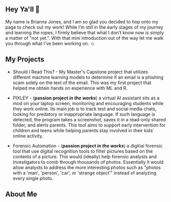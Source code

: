 ## Hey Ya'll 👋
<!-- Insert Image of myself here or cool banner --> 

My name is Brianna Jones, and I am so glad you decided to hop onto my page to check out my work! While I’m still in the early stages of my journey and learning the ropes, I firmly believe that what I don’t know now is simply a matter of "not yet.". 
With that mini introduction out of the way let me walk you through what I've been working on. :relaxed:

## My Projects 

* Should I Read This? - My Master's Capstone project that utilizes different machine learning models to determine if an email is a phishing scam solely on the text of the email. This was my first project that helped me obtain hands on experience with ML and R. 

* PIXLEY - (**passion project _in the works_**) a virtual AI assistant sits as a mod on your laptop screen, monitoring and encouraging students while they work online. Its main job is to track text and social media chats, looking for predatory or inappropriate language. If such language is detected, the program takes a screenshot, saves it in a read-only shared folder, and alerts parents. This tool aims to support early intervention for children and teens while helping parents stay involved in their kids' online activity.

* Forensic Automation - (**passion project _in the works_**) a digitial forensic tool that use digital recognition tools to filter pictures based on the contents of a picture. This would (ideally) help forensic analysts and investigators to comb through thousands of photos. Essentially it would allow analysts to address the more interesting photos such as "photos with a 'man', 'person', 'car', or 'strange object'" instead of analyzing every single photo. 


## About Me
 

<!--
**bjones18/bjones18** is a ✨ _special_ ✨ repository because its `README.md` (this file) appears on your GitHub profile.

Here are some ideas to get you started:

- 🔭 I’m currently working on ...
- 🌱 I’m currently learning ...
- 👯 I’m looking to collaborate on ...
- 🤔 I’m looking for help with ...
- 💬 Ask me about ...
- 📫 How to reach me: ...
- 😄 Pronouns: ...
- ⚡ Fun fact: ...
-->

